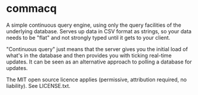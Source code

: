 commacq
========

A simple continuous query engine, using only the query facilities of the underlying database. Serves up data in CSV format as strings, so your data needs to be &quot;flat&quot; and not strongly typed until it gets to your client.

"Continuous query" just means that the server gives you the initial load of what's in the database and then provides you with ticking real-time updates. It can be seen as an alternative approach to polling a database for updates.

The MIT open source licence applies (permissive, attribution required, no liability). See LICENSE.txt.
